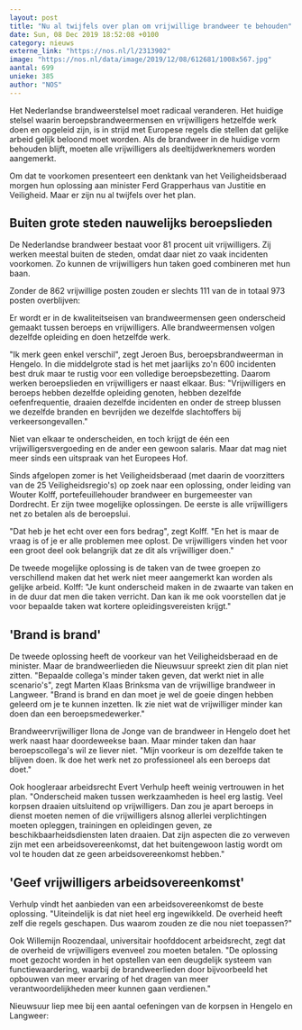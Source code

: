 ```yaml
---
layout: post
title: "Nu al twijfels over plan om vrijwillige brandweer te behouden"
date: Sun, 08 Dec 2019 18:52:08 +0100
category: nieuws
externe_link: "https://nos.nl/l/2313902"
image: "https://nos.nl/data/image/2019/12/08/612681/1008x567.jpg"
aantal: 699
unieke: 385
author: "NOS"
---
```


<p>Het Nederlandse brandweerstelsel moet radicaal veranderen. Het huidige stelsel waarin beroepsbrandweermensen en vrijwilligers hetzelfde werk doen en opgeleid zijn, is in strijd met Europese regels die stellen dat gelijke arbeid gelijk beloond moet worden. Als de brandweer in de huidige vorm behouden blijft, moeten alle vrijwilligers als deeltijdwerknemers worden aangemerkt.</p>
<p>Om dat te voorkomen presenteert een denktank van het Veiligheidsberaad morgen hun oplossing aan minister Ferd Grapperhaus van Justitie en Veiligheid. Maar er zijn nu al twijfels over het plan.</p>
<h2>Buiten grote steden nauwelijks beroepslieden</h2>
<p>De Nederlandse brandweer bestaat voor 81 procent uit vrijwilligers. Zij werken meestal buiten de steden, omdat daar niet zo vaak incidenten voorkomen. Zo kunnen de vrijwilligers hun taken goed combineren met hun baan.</p>
<p>Zonder de 862 vrijwillige posten zouden er slechts 111 van de in totaal 973 posten overblijven:</p>
<p>Er wordt er in de kwaliteitseisen van brandweermensen geen onderscheid gemaakt tussen beroeps en vrijwilligers. Alle brandweermensen volgen dezelfde opleiding en doen hetzelfde werk.</p>
<p>"Ik merk geen enkel verschil", zegt Jeroen Bus, beroepsbrandweerman in Hengelo. In die middelgrote stad is het met jaarlijks zo'n 600 incidenten best druk maar te rustig voor een volledige beroepsbezetting. Daarom werken beroepslieden en vrijwilligers er naast elkaar. Bus: "Vrijwilligers en beroeps hebben dezelfde opleiding genoten, hebben dezelfde oefenfrequentie, draaien dezelfde incidenten en onder de streep blussen we dezelfde branden en bevrijden we dezelfde slachtoffers bij verkeersongevallen."</p>
<p>Niet van elkaar te onderscheiden, en toch krijgt de één een vrijwilligersvergoeding en de ander een gewoon salaris. Maar dat mag niet meer sinds een uitspraak van het Europees Hof.</p>
<p>Sinds afgelopen zomer is het Veiligheidsberaad (met daarin de voorzitters van de 25 Veiligheidsregio's) op zoek naar een oplossing, onder leiding van Wouter Kolff, portefeuillehouder brandweer en burgemeester van Dordrecht. Er zijn twee mogelijke oplossingen. De eerste is alle vrijwilligers net zo betalen als de beroepslui.</p>
<p>"Dat heb je het echt over een fors bedrag", zegt Kolff. "En het is maar de vraag is of je er alle problemen mee oplost. De vrijwilligers vinden het voor een groot deel ook belangrijk dat ze dit als vrijwilliger doen."</p>
<p>De tweede mogelijke oplossing is de taken van de twee groepen zo verschillend maken dat het werk niet meer aangemerkt kan worden als gelijke arbeid. Kolff: "Je kunt onderscheid maken in de zwaarte van taken en in de duur dat men die taken verricht. Dan kan ik me ook voorstellen dat je voor bepaalde taken wat kortere opleidingsvereisten krijgt."</p>
<h2>'Brand is brand'</h2>
<p>De tweede oplossing heeft de voorkeur van het Veiligheidsberaad en de minister. Maar de brandweerlieden die Nieuwsuur spreekt zien dit plan niet zitten. "Bepaalde collega's minder taken geven, dat werkt niet in alle scenario's", zegt Marten Klaas Brinksma van de vrijwillige brandweer in Langweer. "Brand is brand en dan moet je wel de goeie dingen hebben geleerd om je te kunnen inzetten. Ik zie niet wat de vrijwilliger minder kan doen dan een beroepsmedewerker."</p>
<p>Brandweervrijwilliger Ilona de Jonge van de brandweer in Hengelo doet het werk naast haar doordeweekse baan. Maar minder taken dan haar beroepscollega's wil ze liever niet. "Mijn voorkeur is om dezelfde taken te blijven doen. Ik doe het werk net zo professioneel als een beroeps dat doet."</p>
<p>Ook hoogleraar arbeidsrecht Evert Verhulp heeft weinig vertrouwen in het plan. "Onderscheid maken tussen werkzaamheden is heel erg lastig. Veel korpsen draaien uitsluitend op vrijwilligers. Dan zou je apart beroeps in dienst moeten nemen of die vrijwilligers alsnog allerlei verplichtingen moeten opleggen, trainingen en opleidingen geven, ze beschikbaarheidsdiensten laten draaien. Dat zijn aspecten die zo verweven zijn met een arbeidsovereenkomst, dat het buitengewoon lastig wordt om vol te houden dat ze geen arbeidsovereenkomst hebben."</p>
<h2>'Geef vrijwilligers arbeidsovereenkomst'</h2>
<p>Verhulp vindt het aanbieden van een arbeidsovereenkomst de beste oplossing. "Uiteindelijk is dat niet heel erg ingewikkeld. De overheid heeft zelf die regels geschapen. Dus waarom zouden ze die nou niet toepassen?"</p>
<p>Ook Willemijn Roozendaal, universitair hoofddocent arbeidsrecht, zegt dat de overheid de vrijwilligers evenveel zou moeten betalen. "De oplossing moet gezocht worden in het opstellen van een deugdelijk systeem van functiewaardering, waarbij de brandweerlieden door bijvoorbeeld het opbouwen van meer ervaring of het dragen van meer verantwoordelijkheden meer kunnen gaan verdienen."</p>
<p>Nieuwsuur liep mee bij een aantal oefeningen van de korpsen in Hengelo en Langweer:</p>
